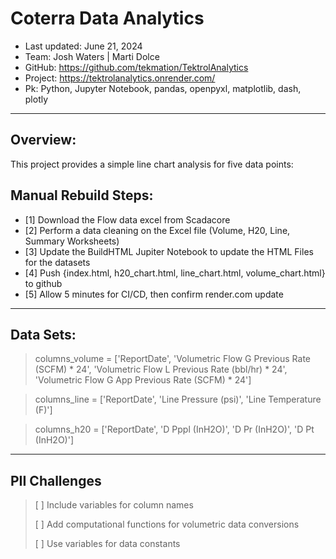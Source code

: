 # Coterra Data Analytics

- Last updated: June 21, 2024
- Team: Josh Waters | Marti Dolce
- GitHub: https://github.com/tekmation/TektrolAnalytics
- Project: https://tektrolanalytics.onrender.com/
- Pk: Python, Jupyter Notebook, pandas, openpyxl, matplotlib, dash, plotly
---
## Overview:
This project provides a simple line chart analysis for five data points:

## Manual Rebuild Steps:

- [1] Download the Flow data excel from Scadacore
- [2] Perform a data cleaning on the Excel file (Volume, H20, Line, Summary Worksheets)
- [3] Update the BuildHTML Jupiter Notebook to update the HTML Files for the datasets
- [4] Push {index.html, h20_chart.html, line_chart.html, volume_chart.html} to github
- [5] Allow 5 minutes for CI/CD, then confirm render.com update

---

## Data Sets:

> columns_volume = ['ReportDate', 'Volumetric Flow G Previous Rate (SCFM) * 24', 'Volumetric Flow L Previous Rate (bbl/hr) * 24', 'Volumetric Flow G App Previous Rate (SCFM) * 24']

> columns_line = ['ReportDate', 'Line Pressure (psi)', 'Line Temperature (F)']

> columns_h20 = ['ReportDate', 'D Pppl (InH2O)', 'D Pr (InH2O)', 'D Pt (InH2O)']

---

## PII Challenges

> [ ] Include variables for column names
>
> [ ] Add computational functions for volumetric data conversions
> 
>  [ ] Use variables for data constants

